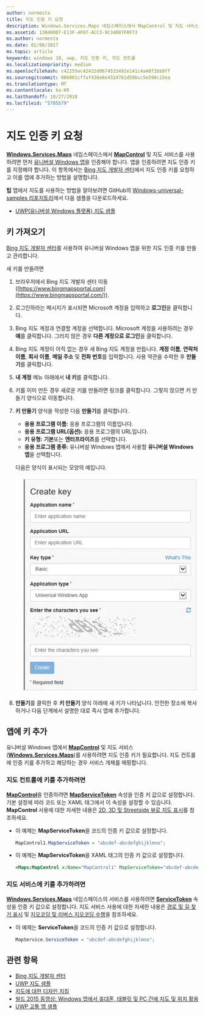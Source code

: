 ```yaml
---
author: normesta
title: 지도 인증 키 요청
description: Windows.Services.Maps 네임스페이스에서 MapControl 및 지도 서비스를 사용하려면 먼저 유니버설 Windows 앱을 인증해야 합니다.
ms.assetid: 13B400D7-E13F-4F07-ACC3-9C34087F0F73
ms.author: normesta
ms.date: 02/08/2017
ms.topic: article
keywords: windows 10, uwp, 지도 인증 키, 지도 컨트롤
ms.localizationpriority: medium
ms.openlocfilehash: c42255ec42432d0674533492e141c4a48f3bb9ff
ms.sourcegitcommit: 086001cffaf436e6e4324761d59bcc5e598c15ea
ms.translationtype: MT
ms.contentlocale: ko-KR
ms.lasthandoff: 10/27/2018
ms.locfileid: "5705579"
---
```

# <a name="request-a-maps-authentication-key"></a>지도 인증 키 요청




[**Windows.Services.Maps**](https://msdn.microsoft.com/library/windows/apps/dn636979) 네임스페이스에서 [**MapControl**](https://msdn.microsoft.com/library/windows/apps/dn637004) 및 지도 서비스를 사용하려면 먼저 [유니버설 Windows 앱](https://msdn.microsoft.com/library/windows/apps/dn894631)을 인증해야 합니다. 앱을 인증하려면 지도 인증 키를 지정해야 합니다. 이 항목에서는 [Bing 지도 개발자 센터](https://www.bingmapsportal.com/)에서 지도 인증 키를 요청하고 이를 앱에 추가하는 방법을 설명합니다.

**팁** 앱에서 지도를 사용하는 방법을 알아보려면 GitHub의 [Windows-universal-samples 리포지토리](http://go.microsoft.com/fwlink/p/?LinkId=619979)에서 다음 샘플을 다운로드하세요.

-   [UWP(유니버설 Windows 플랫폼) 지도 샘플](http://go.microsoft.com/fwlink/p/?LinkId=619977)

## <a name="get-a-key"></a>키 가져오기


[Bing 지도 개발자 센터](https://www.bingmapsportal.com/)를 사용하여 유니버설 Windows 앱을 위한 지도 인증 키를 만들고 관리합니다.

새 키를 만들려면

1.  브라우저에서 Bing 지도 개발자 센터 이동 ([https://www.bingmapsportal.com](https://www.bingmapsportal.com/)).

2.  로그인하라는 메시지가 표시되면 Microsoft 계정을 입력하고 **로그인**을 클릭합니다.

3.  Bing 지도 계정과 연결할 계정을 선택합니다. Microsoft 계정을 사용하려는 경우 **예**를 클릭합니다. 그러지 않은 경우 **다른 계정으로 로그인**을 클릭합니다.

4.  Bing 지도 계정이 아직 없는 경우 새 Bing 지도 계정을 만듭니다. **계정 이름**, **연락처 이름**, **회사 이름**, **메일 주소** 및 **전화 번호**를 입력합니다. 사용 약관을 수락한 후 **만들기**를 클릭합니다.

5.  **내 계정** 메뉴 아래에서 **내 키**를 클릭합니다.

6.  키를 이미 만든 경우 새로운 키를 만들려면 링크를 클릭합니다. 그렇지 않으면 키 만들기 양식으로 이동합니다.

7.  **키 만들기** 양식을 작성한 다음 **만들기**를 클릭합니다.

    -   **응용 프로그램 이름:** 응용 프로그램의 이름입니다.
    -   **응용 프로그램 URL(옵션):** 응용 프로그램의 URL입니다.
    -   **키 유형:** **기본**또는 **엔터프라이즈**를 선택합니다.
    -   **응용 프로그램 종류:** 유니버설 Windows 앱에서 사용할 **유니버설 Windows 앱**을 선택합니다.

    다음은 양식이 표시되는 모양의 예입니다.

    ![키 만들기 양식의 예입니다.](images/createkeydialog.png)

8.  **만들기**를 클릭한 후 **키 만들기** 양식 아래에 새 키가 나타납니다. 안전한 장소에 복사하거나 다음 단계에서 설명한 대로 즉시 앱에 추가합니다.

## <a name="add-the-key-to-your-app"></a>앱에 키 추가


유니버설 Windows 앱에서 [**MapControl**](https://msdn.microsoft.com/library/windows/apps/dn637004) 및 지도 서비스([**Windows.Services.Maps**](https://msdn.microsoft.com/library/windows/apps/dn636979))를 사용하려면 지도 인증 키가 필요합니다. 지도 컨트롤에 인증 키를 추가하고 해당하는 경우 서비스 개체를 매핑합니다.

### <a name="to-add-the-key-to-a-map-control"></a>지도 컨트롤에 키를 추가하려면

[**MapControl**](https://msdn.microsoft.com/library/windows/apps/dn637004)을 인증하려면 [**MapServiceToken**](https://msdn.microsoft.com/library/windows/apps/dn637036) 속성을 인증 키 값으로 설정합니다. 기본 설정에 따라 코드 또는 XAML 태그에서 이 속성을 설정할 수 있습니다. **MapControl** 사용에 대한 자세한 내용은 [2D, 3D 및 Streetside 뷰로 지도 표시](display-maps.md)를 참조하세요.

-   이 예제는 **MapServiceToken**을 코드의 인증 키 값으로 설정합니다.

    ```cs
    MapControl1.MapServiceToken = "abcdef-abcdefghijklmno";
    ```

-   이 예제는 **MapServiceToken**을 XAML 태그의 인증 키 값으로 설정합니다.

    ```xml
    <Maps:MapControl x:Name="MapControl1" MapServiceToken="abcdef-abcdefghijklmno"/>
    ```

### <a name="to-add-the-key-to-map-services"></a>지도 서비스에 키를 추가하려면

[**Windows.Services.Maps**](https://msdn.microsoft.com/library/windows/apps/dn636979) 네임스페이스의 서비스를 사용하려면 [**ServiceToken**](https://msdn.microsoft.com/library/windows/apps/dn636977) 속성을 인증 키 값으로 설정합니다. 지도 서비스 사용에 대한 자세한 내용은 [경로 및 길 찾기 표시](routes-and-directions.md) 및 [지오코딩 및 리버스 지오코딩 수행](geocoding.md)을 참조하세요.

-   이 예제는 **ServiceToken**을 코드의 인증 키 값으로 설정합니다.

    ```cs
    MapService.ServiceToken = "abcdef-abcdefghijklmno";
    ```

## <a name="related-topics"></a>관련 항목

* [Bing 지도 개발자 센터](https://www.bingmapsportal.com/)
* [UWP 지도 샘플](http://go.microsoft.com/fwlink/p/?LinkId=619977)
* [지도에 대한 디자인 지침](https://msdn.microsoft.com/library/windows/apps/dn596102)
* [빌드 2015 동영상: Windows 앱에서 휴대폰, 태블릿 및 PC 간에 지도 및 위치 활용](https://channel9.msdn.com/Events/Build/2015/2-757)
* [UWP 교통 앱 샘플](http://go.microsoft.com/fwlink/p/?LinkId=619982)
